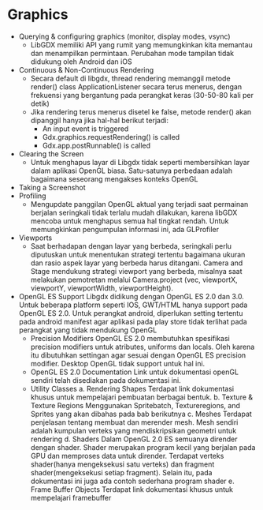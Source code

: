 # Graphics

* Querying & configuring graphics (monitor, display modes, vsync)
    * LibGDX memiliki API yang rumit yang memungkinkan kita memantau dan menampilkan permintaan. Perubahan mode tampilan tidak didukung oleh Android dan iOS
* Continuous & Non-Continuous Rendering
    * Secara default di libgdx, thread rendering memanggil metode render() class ApplicationListener secara terus menerus, dengan frekuensi yang bergantung pada perangkat keras (30-50-80 kali per detik)
    * Jika rendering terus menerus disetel ke false, metode render() akan dipanggil hanya jika hal-hal berikut terjadi:
      - An input event is triggered
      - Gdx.graphics.requestRendering() is called
      - Gdx.app.postRunnable() is called
* Clearing the Screen
    * Untuk menghapus layar di Libgdx tidak seperti membersihkan layar dalam aplikasi OpenGL biasa. Satu-satunya perbedaan adalah bagaimana seseorang mengakses konteks OpenGL
* Taking a Screenshot
* Profiling
    * Mengupdate panggilan OpenGL aktual yang terjadi saat permainan berjalan seringkali tidak terlalu mudah dilakukan, karena libGDX mencoba untuk menghapus semua hal tingkat rendah. Untuk memungkinkan pengumpulan informasi ini, ada GLProfiler
* Viewports
    * Saat berhadapan dengan layar yang berbeda, seringkali perlu diputuskan untuk menentukan strategi tertentu bagaimana ukuran dan rasio aspek layar yang berbeda harus ditangani. Camera and Stage mendukung strategi viewport yang berbeda, misalnya saat melakukan pemotretan melalui Camera.project (vec, viewportX, viewportY, viewportWidth, viewportHeight).
* OpenGL ES Support
Libgdx didikung dengan OpenGL ES 2.0 dan 3.0. Untuk beberapa platform seperti IOS, GWT/HTML hanya support pada OpenGL ES 2.0. Untuk perangkat android, diperlukan setting tertentu pada android manifest agar aplikasi pada play store tidak terlihat pada perangkat yang tidak mendukung OpenGL 
    * Precision Modifiers
OpenGL ES 2.0 membutuhkan spesifikasi precision modifiers untuk atributes, uniforms dan locals. Oleh karena itu dibutuhkan settingan agar sesuai dengan OpenGL ES precision modifier. Desktop OpenGL tidak support untuk hal ini.
    * OpenGL ES 2.0 Documentation
Link untuk dokumentasi openGL sendiri telah disediakan pada dokumentasi ini.
    * Utility Classes
a.	Rendering Shapes
Terdapat link dokumentasi khusus untuk mempelajari pembuatan berbagai bentuk.
b.	Texture & Texture Regions
Menggunakan Spritebatch, Textureregions, and Sprites yang akan dibahas pada bab berikutnya
c.	Meshes
Terdapat penjelasan tentang membuat dan merender mesh. Mesh sendiri adalah kumpulan verteks yang mendiskripsikan geometri untuk rendering
d.	Shaders
Dalam OpenGL 2.0 ES semuanya dirender dengan shader. Shader merupakan program kecil yang berjalan pada GPU dan memproses data untuk dirender. Terdapat verteks shader(hanya mengeksekusi satu verteks) dan fragment shader(mengeksekusi setiap fragment). Selain itu, pada dokumentasi ini juga ada contoh sederhana program shader
e.	Frame Buffer Objects
Terdapat link dokumentasi khusus untuk mempelajari framebuffer
